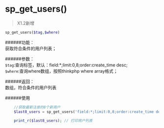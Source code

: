 # sp_get_users()
> X1.2新增

```php
sp_get_users($tag,$where)
```

######功能：  
获取符合条件的用户列表；

######参数：  
`$tag`:查询标签，默认：field:\*;limit:0,8;order:create_time desc;  
`$where`:查询where数组，按照thinkphp where array格式；

######返回：  
数组，符合条件的用户列表


######使用
```php
    //获取最新注册的8个新用户
    $last8_users = sp_get_users('field:*;limit:0,8;order:create_time desc;');

    print_r($last8_users); // 打印用户列表
```


